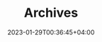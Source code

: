 ---
title: "Archives"
date: 2023-01-29T00:36:45+04:00

layout: "archives"
slug: "archives"

menu:
    main:
        weight: -70
        params: 
            icon: archives
---